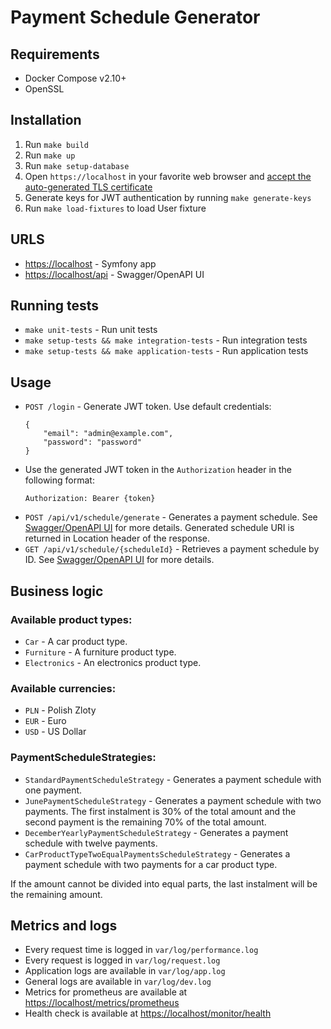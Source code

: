 # Payment Schedule Generator
## Requirements
- Docker Compose v2.10+
- OpenSSL

## Installation
1. Run `make build` 
2. Run `make up`
3. Run `make setup-database`
4. Open `https://localhost` in your favorite web browser and [accept the auto-generated TLS certificate](https://stackoverflow.com/a/15076602/1352334)
5. Generate keys for JWT authentication by running `make generate-keys`
6. Run `make load-fixtures` to load User fixture

## URLS
- [https://localhost](https://localhost) - Symfony app
- [https://localhost/api](https://localhost/api) - Swagger/OpenAPI UI

## Running tests
- `make unit-tests` - Run unit tests
- `make setup-tests && make integration-tests` - Run integration tests
- `make setup-tests && make application-tests` - Run application tests

## Usage
- `POST /login` - Generate JWT token. Use default credentials: 
    ```
    {
        "email": "admin@example.com",
        "password": "password"
    }
    ```
- Use the generated JWT token in the `Authorization` header in the following format:
    ```
    Authorization: Bearer {token}
    ```
- `POST /api/v1/schedule/generate` - Generates a payment schedule. See [Swagger/OpenAPI UI](https://localhost/api) for more details.
    Generated schedule URI is returned in Location header of the response.
- `GET /api/v1/schedule/{scheduleId}` - Retrieves a payment schedule by ID. See [Swagger/OpenAPI UI](https://localhost/api) for more details.

## Business logic

### Available product types:
- `Car` - A car product type.
- `Furniture` - A furniture product type.
- `Electronics` - An electronics product type.

### Available currencies:
- `PLN` - Polish Zloty
- `EUR` - Euro
- `USD` - US Dollar

### PaymentScheduleStrategies:
- `StandardPaymentScheduleStrategy` - Generates a payment schedule with one payment.
- `JunePaymentScheduleStrategy` - Generates a payment schedule with two payments. 
The first instalment is 30% of the total amount and the second payment is the remaining 70% of the total amount.
- `DecemberYearlyPaymentScheduleStrategy` - Generates a payment schedule with twelve payments. 
- `CarProductTypeTwoEqualPaymentsScheduleStrategy` - Generates a payment schedule with two payments for a car product type.

If the amount cannot be divided into equal parts, the last instalment will be the remaining amount.

## Metrics and logs
- Every request time is logged in `var/log/performance.log`
- Every request is logged in `var/log/request.log`
- Application logs are available in `var/log/app.log`
- General logs are available in `var/log/dev.log`
- Metrics for prometheus are available at [https://localhost/metrics/prometheus](https://localhost/metrics/prometheus)
- Health check is available at [https://localhost/monitor/health](https://localhost/monitor/health)
